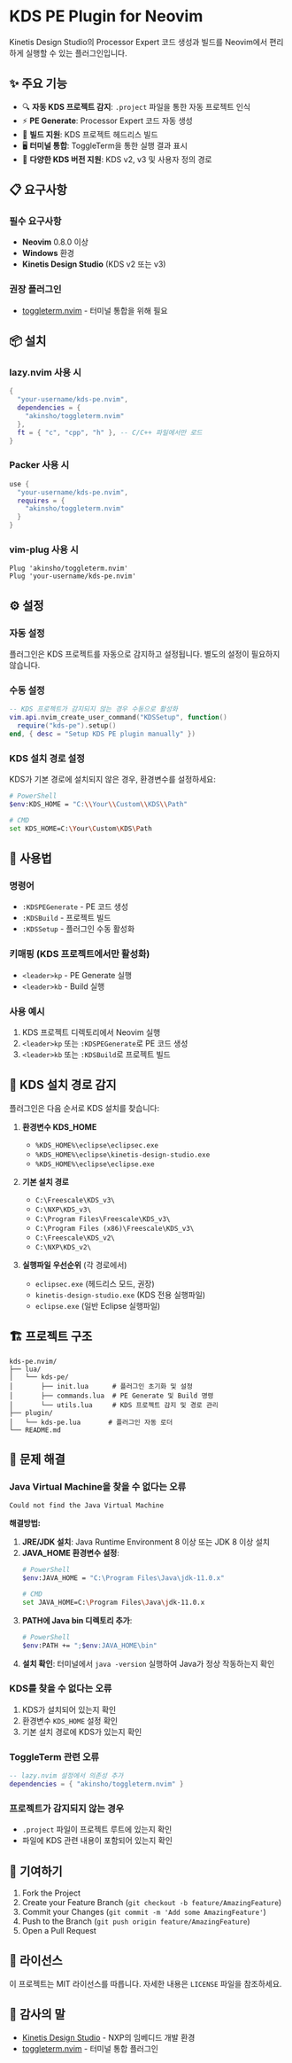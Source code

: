 # KDS PE Plugin for Neovim

Kinetis Design Studio의 Processor Expert 코드 생성과 빌드를 Neovim에서 편리하게 실행할 수 있는 플러그인입니다.

## ✨ 주요 기능

- 🔍 **자동 KDS 프로젝트 감지**: `.project` 파일을 통한 자동 프로젝트 인식
- ⚡ **PE Generate**: Processor Expert 코드 자동 생성
- 🔨 **빌드 지원**: KDS 프로젝트 헤드리스 빌드
- 🖥️ **터미널 통합**: ToggleTerm을 통한 실행 결과 표시
- 📍 **다양한 KDS 버전 지원**: KDS v2, v3 및 사용자 정의 경로

## 📋 요구사항

### 필수 요구사항
- **Neovim** 0.8.0 이상
- **Windows** 환경
- **Kinetis Design Studio** (KDS v2 또는 v3)

### 권장 플러그인
- [toggleterm.nvim](https://github.com/akinsho/toggleterm.nvim) - 터미널 통합을 위해 필요

## 📦 설치

### lazy.nvim 사용 시
```lua
{
  "your-username/kds-pe.nvim",
  dependencies = {
    "akinsho/toggleterm.nvim"
  },
  ft = { "c", "cpp", "h" }, -- C/C++ 파일에서만 로드
}
```

### Packer 사용 시
```lua
use {
  "your-username/kds-pe.nvim",
  requires = {
    "akinsho/toggleterm.nvim"
  }
}
```

### vim-plug 사용 시
```vim
Plug 'akinsho/toggleterm.nvim'
Plug 'your-username/kds-pe.nvim'
```

## ⚙️ 설정

### 자동 설정
플러그인은 KDS 프로젝트를 자동으로 감지하고 설정됩니다. 별도의 설정이 필요하지 않습니다.

### 수동 설정
```lua
-- KDS 프로젝트가 감지되지 않는 경우 수동으로 활성화
vim.api.nvim_create_user_command("KDSSetup", function()
  require("kds-pe").setup()
end, { desc = "Setup KDS PE plugin manually" })
```

### KDS 설치 경로 설정
KDS가 기본 경로에 설치되지 않은 경우, 환경변수를 설정하세요:
```bash
# PowerShell
$env:KDS_HOME = "C:\\Your\\Custom\\KDS\\Path"

# CMD
set KDS_HOME=C:\Your\Custom\KDS\Path
```

## 🚀 사용법

### 명령어
- `:KDSPEGenerate` - PE 코드 생성
- `:KDSBuild` - 프로젝트 빌드
- `:KDSSetup` - 플러그인 수동 활성화

### 키매핑 (KDS 프로젝트에서만 활성화)
- `<leader>kp` - PE Generate 실행
- `<leader>kb` - Build 실행

### 사용 예시
1. KDS 프로젝트 디렉토리에서 Neovim 실행
2. `<leader>kp` 또는 `:KDSPEGenerate`로 PE 코드 생성
3. `<leader>kb` 또는 `:KDSBuild`로 프로젝트 빌드

## 🔧 KDS 설치 경로 감지

플러그인은 다음 순서로 KDS 설치를 찾습니다:

1. **환경변수 KDS_HOME**
   - `%KDS_HOME%\eclipse\eclipsec.exe`
   - `%KDS_HOME%\eclipse\kinetis-design-studio.exe`
   - `%KDS_HOME%\eclipse\eclipse.exe`

2. **기본 설치 경로**
   - `C:\Freescale\KDS_v3\`
   - `C:\NXP\KDS_v3\`
   - `C:\Program Files\Freescale\KDS_v3\`
   - `C:\Program Files (x86)\Freescale\KDS_v3\`
   - `C:\Freescale\KDS_v2\`
   - `C:\NXP\KDS_v2\`

3. **실행파일 우선순위** (각 경로에서)
   - `eclipsec.exe` (헤드리스 모드, 권장)
   - `kinetis-design-studio.exe` (KDS 전용 실행파일)
   - `eclipse.exe` (일반 Eclipse 실행파일)

## 🏗️ 프로젝트 구조

```
kds-pe.nvim/
├── lua/
│   └── kds-pe/
│       ├── init.lua      # 플러그인 초기화 및 설정
│       ├── commands.lua  # PE Generate 및 Build 명령
│       └── utils.lua     # KDS 프로젝트 감지 및 경로 관리
├── plugin/
│   └── kds-pe.lua       # 플러그인 자동 로더
└── README.md
```

## 🐛 문제 해결

### Java Virtual Machine을 찾을 수 없다는 오류
```
Could not find the Java Virtual Machine
```
**해결방법:**
1. **JRE/JDK 설치**: Java Runtime Environment 8 이상 또는 JDK 8 이상 설치
2. **JAVA_HOME 환경변수 설정**:
   ```bash
   # PowerShell
   $env:JAVA_HOME = "C:\Program Files\Java\jdk-11.0.x"
   
   # CMD  
   set JAVA_HOME=C:\Program Files\Java\jdk-11.0.x
   ```
3. **PATH에 Java bin 디렉토리 추가**:
   ```bash
   # PowerShell
   $env:PATH += ";$env:JAVA_HOME\bin"
   ```
4. **설치 확인**: 터미널에서 `java -version` 실행하여 Java가 정상 작동하는지 확인

### KDS를 찾을 수 없다는 오류
1. KDS가 설치되어 있는지 확인
2. 환경변수 `KDS_HOME` 설정 확인
3. 기본 설치 경로에 KDS가 있는지 확인

### ToggleTerm 관련 오류
```lua
-- lazy.nvim 설정에서 의존성 추가
dependencies = { "akinsho/toggleterm.nvim" }
```

### 프로젝트가 감지되지 않는 경우
- `.project` 파일이 프로젝트 루트에 있는지 확인
- 파일에 KDS 관련 내용이 포함되어 있는지 확인

## 🤝 기여하기

1. Fork the Project
2. Create your Feature Branch (`git checkout -b feature/AmazingFeature`)
3. Commit your Changes (`git commit -m 'Add some AmazingFeature'`)
4. Push to the Branch (`git push origin feature/AmazingFeature`)
5. Open a Pull Request

## 📜 라이선스

이 프로젝트는 MIT 라이선스를 따릅니다. 자세한 내용은 `LICENSE` 파일을 참조하세요.

## 🙏 감사의 말

- [Kinetis Design Studio](https://www.nxp.com/design/software/development-software/kinetis-design-studio-integrated-development-environment-ide:KDS_IDE) - NXP의 임베디드 개발 환경
- [toggleterm.nvim](https://github.com/akinsho/toggleterm.nvim) - 터미널 통합 플러그인